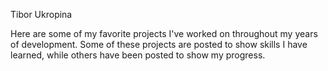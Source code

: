 Tibor Ukropina

Here are some of my favorite projects I've worked on throughout my years of development. Some of these projects are posted to show skills I have learned,
while others have been posted to show my progress. 
